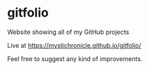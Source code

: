 # gitfolio
Website showing all of my GitHub projects

Live at https://mystichronicle.github.io/gitfolio/

Feel free to suggest any kind of improvements.
